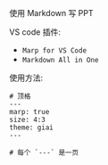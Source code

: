 使用 Markdown 写 PPT

VS code 插件:
- `Marp for VS Code`
- `Markdown All in One`

使用方法:
```
# 顶格
---
marp: true
size: 4:3
theme: giai
---

# 每个 `---` 是一页
```